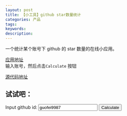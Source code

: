 ```yaml
---
layout: post
title: 【小工具】github star数量统计
categories: 产品
tags:
keywords:
description:
---
```



一个统计某个账号下 github 的 star 数量的在线小应用。  

[应用地址](http://www.guofei.site/star_counter/main.html)  
输入账号，然后点击`Calculate` 按钮  

[源代码地址](https://github.com/guofei9987/star_counter)  



<!--
![demo](https://github.com/guofei9987/star_counter/blob/master/demo.png?raw=true) -->

## 试试吧：
<!-- <iframe src="http://www.guofei.site/star_counter/main.html" width="100%" height="1000em" marginwidth="10%"></iframe> -->



<script src="http://www.guofei.site/star_counter/star_counter.js"></script> <!--引用js代码-->
<script>
    function func_1() {
        document.getElementById("demo").innerHTML = 'If not print for seconds, please refresh';
        github_id = document.getElementById("user").value;
        document.getElementById("star_counter").innerHTML = func(github_id);
    }
</script>


Input github id: <input name="user" value="guofei9987" type="text" id="user">
<input name="Button" type="button" value="Calculate" onClick="func_1()">

<p id="star_counter"></p>
